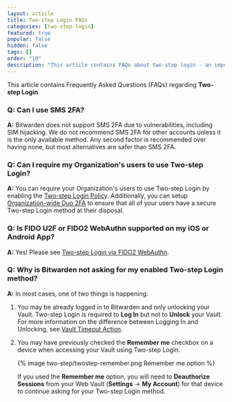 ```yaml
---
layout: article
title: Two-step Login FAQs
categories: [two-step-login]
featured: true
popular: false
hidden: false
tags: []
order: "10"
description: "This article contains FAQs about two-step login - an important piece of good security practice when using Bitwarden."
---
```


This article contains Frequently Asked Questions (FAQs) regarding **Two-step Login**.

### Q: Can I use SMS 2FA?

**A:** Bitwarden does not support SMS 2FA due to vulnerabilities, including SIM hijacking. We do not recommend SMS 2FA for other accounts unless it is the only available method. Any second factor is recommended over having none, but most alternatives are safer than SMS 2FA.

### Q: Can I require my Organization's users to use Two-step Login?

**A:** You can require your Organization's users to use Two-step Login by enabling the [Two-step Login Policy]({{site.baseurl}}/article/policies/#two-step-login). Additionally, you can setup [Organization-wide Duo 2FA]({{site.baseurl}}/article/setup-two-step-login-duo/) to ensure that all of your users have a secure Two-step Login method at their disposal.

### Q: Is FIDO U2F or FIDO2 WebAuthn supported on my iOS or Android App?

**A:** Yes! Please see [Two-step Login via FIDO2 WebAuthn]({{site.baseurl}}/article/setup-two-step-login-fido/).

### Q: Why is Bitwarden not asking for my enabled Two-step Login method?

**A:** In most cases, one of two things is happening:

1. You may be already logged in to Bitwarden and only unlocking your Vault. Two-step Login is required to **Log In** but not to **Unlock** your Vault. For more information on the difference between Logging In and Unlocking, see [Vault Timeout Action]({{site.baseurl}}/article/vault-timeout/#vault-timeout-action).

2. You may have previously checked the **Remember me** checkbox on a device when accessing your Vault using Two-step Login.

   {% image two-step/twostep-remember.png Remember me option %}

   If you used the **Remember me** option, you will need to **Deauthorize Sessions** from your Web Vault (**Settings** &rarr; **My Account**) for that device to continue asking for your Two-step Login method.
